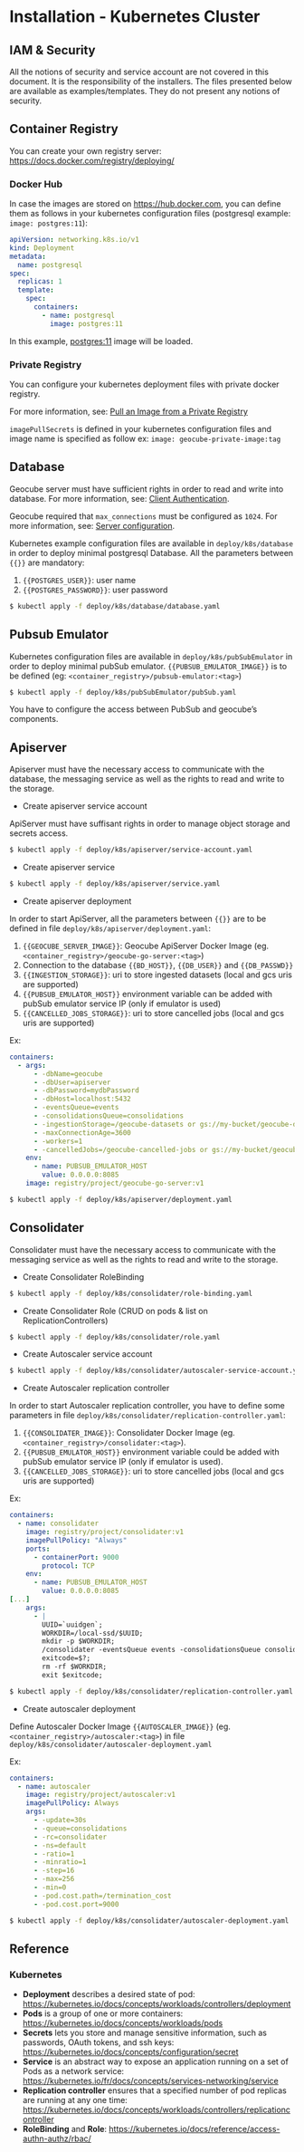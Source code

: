 
# Installation - Kubernetes Cluster

## IAM & Security

All the notions of security and service account are not covered in this document. It is the responsibility of the installers.
The files presented below are available as examples/templates. They do not present any notions of security.

## Container Registry

You can create your own registry server: https://docs.docker.com/registry/deploying/ 

### Docker Hub

In case the images are stored on https://hub.docker.com, you can define them as follows in your kubernetes configuration files (postgresql example: `image: postgres:11`):

```yaml
apiVersion: networking.k8s.io/v1
kind: Deployment
metadata:
  name: postgresql
spec:
  replicas: 1
  template:
    spec:
      containers:
        - name: postgresql
          image: postgres:11
```

In this example, [postgres:11](https://hub.docker.com/layers/postgres/library/postgres/11.0/images/sha256-05f9b83f85bdf0382b1cb8fb72d17d7c8098b0287d7dd1df4ff09aa417a0500b?context=explore) image will be loaded.

### Private Registry

You can configure your kubernetes deployment files with private docker registry.

For more information, see: [Pull an Image from a Private Registry](https://kubernetes.io/docs/tasks/configure-pod-container/pull-image-private-registry/)

`imagePullSecrets` is defined in your kubernetes configuration files and image name is specified as follow ex: `image: geocube-private-image:tag`

## Database

Geocube server must have sufficient rights in order to read and write into database. For more information, see: [Client Authentication](https://www.postgresql.org/docs/11/auth-pg-hba-conf.html).

Geocube required that `max_connections` must be configured as `1024`.  For more information, see: [Server configuration](https://www.postgresql.org/docs/11/runtime-config-connection.html).

Kubernetes example configuration files are available in `deploy/k8s/database` in order to deploy minimal postgresql Database. All the parameters between `{{}}` are mandatory:

1. `{{POSTGRES_USER}}`: user name
2. `{{POSTGRES_PASSWORD}}`: user password

```bash
$ kubectl apply -f deploy/k8s/database/database.yaml
```

## Pubsub Emulator

Kubernetes configuration files are available in `deploy/k8s/pubSubEmulator` in order to deploy minimal pubSub emulator. `{{PUBSUB_EMULATOR_IMAGE}}` is to be defined (eg: `<container_registry>/pubsub-emulator:<tag>`)

```bash
$ kubectl apply -f deploy/k8s/pubSubEmulator/pubSub.yaml
```

You have to configure the access between PubSub and geocube’s components.

## Apiserver

Apiserver must have the necessary access to communicate with the database, the messaging service as well as the rights to read and write to the storage.

- Create apiserver service account

ApiServer must have suffisant rights in order to manage object storage and secrets access.

```bash
$ kubectl apply -f deploy/k8s/apiserver/service-account.yaml
```

- Create apiserver service

```bash
$ kubectl apply -f deploy/k8s/apiserver/service.yaml
```

- Create apiserver deployment

In order to start ApiServer, all the parameters between `{{}}` are to be defined in file `deploy/k8s/apiserver/deployment.yaml`:

1. `{{GEOCUBE_SERVER_IMAGE}}`: Geocube ApiServer Docker Image (eg. `<container_registry>/geocube-go-server:<tag>`)
2. Connection to the database `{{BD_HOST}}`, `{{DB_USER}}` and `{{DB_PASSWD}}`
3. `{{INGESTION_STORAGE}}`: uri to store ingested datasets (local and gcs uris are supported)
4. `{{PUBSUB_EMULATOR_HOST}}` environment variable can be added with pubSub emulator service IP (only if emulator is used)
5. `{{CANCELLED_JOBS_STORAGE}}`: uri to store cancelled jobs (local and gcs uris are supported)

Ex:
```yaml
containers:
  - args:
      - -dbName=geocube
      - -dbUser=apiserver
      - -dbPassword=mydbPassword
      - -dbHost=localhost:5432
      - -eventsQueue=events
      - -consolidationsQueue=consolidations
      - -ingestionStorage=/geocube-datasets or gs://my-bucket/geocube-datasets
      - -maxConnectionAge=3600
      - -workers=1
      - -cancelledJobs=/geocube-cancelled-jobs or gs://my-bucket/geocube-cancelled-jobs
    env:
      - name: PUBSUB_EMULATOR_HOST
        value: 0.0.0.0:8085
    image: registry/project/geocube-go-server:v1
```

```bash
$ kubectl apply -f deploy/k8s/apiserver/deployment.yaml
```

## Consolidater

Consolidater must have the necessary access to communicate with the messaging service as well as the rights to read and write to the storage.

- Create Consolidater RoleBinding

```bash
$ kubectl apply -f deploy/k8s/consolidater/role-binding.yaml
```

- Create Consolidater Role (CRUD on pods & list on ReplicationControllers)

```bash
$ kubectl apply -f deploy/k8s/consolidater/role.yaml
```

- Create Autoscaler service account

```bash
$ kubectl apply -f deploy/k8s/consolidater/autoscaler-service-account.yaml
```

- Create Autoscaler replication controller

In order to start Autoscaler replication controller, you have to define some parameters in file `deploy/k8s/consolidater/replication-controller.yaml`:


1. `{{CONSOLIDATER_IMAGE}}`: Consolidater Docker Image (eg. `<container_registry>/consolidater:<tag>`).
2. `{{PUBSUB_EMULATOR_HOST}}` environment variable could be added with pubSub emulator service IP (only if emulator is used).
3. `{{CANCELLED_JOBS_STORAGE}}`: uri to store cancelled jobs (local and gcs uris are supported)

Ex:
```yaml
containers:
  - name: consolidater
    image: registry/project/consolidater:v1
    imagePullPolicy: "Always"
    ports:
      - containerPort: 9000
        protocol: TCP
    env:
      - name: PUBSUB_EMULATOR_HOST
        value: 0.0.0.0:8085       
[...]
    args:
      - |
        UUID=`uuidgen`;
        WORKDIR=/local-ssd/$UUID;
        mkdir -p $WORKDIR;
        /consolidater -eventsQueue events -consolidationsQueue consolidations -workdir $WORKDIR -cancelledJobs=/geocube-cancelled-jobs or gs://my-bucket/geocube-cancelled-jobs || true;
        exitcode=$?;
        rm -rf $WORKDIR;
        exit $exitcode;
```

```bash
$ kubectl apply -f deploy/k8s/consolidater/replication-controller.yaml
```

- Create autoscaler deployment

Define Autoscaler Docker Image `{{AUTOSCALER_IMAGE}}` (eg. `<container_registry>/autoscaler:<tag>`) in file `deploy/k8s/consolidater/autoscaler-deployment.yaml`

Ex:
```yaml
containers:
  - name: autoscaler
    image: registry/project/autoscaler:v1
    imagePullPolicy: Always
    args:
      - -update=30s
      - -queue=consolidations
      - -rc=consolidater
      - -ns=default
      - -ratio=1
      - -minratio=1
      - -step=16
      - -max=256
      - -min=0
      - -pod.cost.path=/termination_cost
      - -pod.cost.port=9000
```

```bash
$ kubectl apply -f deploy/k8s/consolidater/autoscaler-deployment.yaml
```


## Reference

### Kubernetes

- **Deployment** describes a desired state of pod: https://kubernetes.io/docs/concepts/workloads/controllers/deployment
- **Pods** is a group of one or more containers: https://kubernetes.io/docs/concepts/workloads/pods
- **Secrets** lets you store and manage sensitive information, such as passwords, OAuth tokens, and ssh keys: https://kubernetes.io/docs/concepts/configuration/secret
- **Service** is an abstract way to expose an application running on a set of Pods as a network service: https://kubernetes.io/fr/docs/concepts/services-networking/service
- **Replication controller** ensures that a specified number of pod replicas are running at any one time: https://kubernetes.io/docs/concepts/workloads/controllers/replicationcontroller
- **RoleBinding** and **Role**: https://kubernetes.io/docs/reference/access-authn-authz/rbac/
